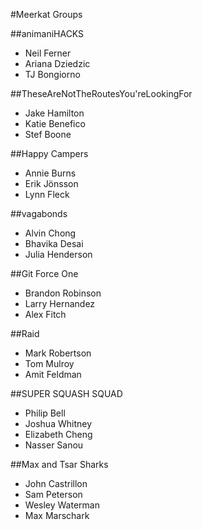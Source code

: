 #Meerkat Groups


##animaniHACKS
-  Neil Ferner
-  Ariana Dziedzic
-  TJ Bongiorno

##TheseAreNotTheRoutesYou'reLookingFor
-  Jake Hamilton
-  Katie Benefico
-  Stef Boone

##Happy Campers
-  Annie Burns
-  Erik Jönsson
-  Lynn Fleck

##vagabonds
-  Alvin Chong
-  Bhavika Desai
-  Julia Henderson

##Git Force One
-  Brandon Robinson
-  Larry Hernandez
-  Alex Fitch

##Raid
-  Mark Robertson
-  Tom Mulroy
-  Amit Feldman

##SUPER SQUASH SQUAD
-  Philip Bell
-  Joshua Whitney
-  Elizabeth Cheng
-  Nasser Sanou

##Max and Tsar Sharks
-  John Castrillon
-  Sam Peterson
-  Wesley Waterman
-  Max Marschark